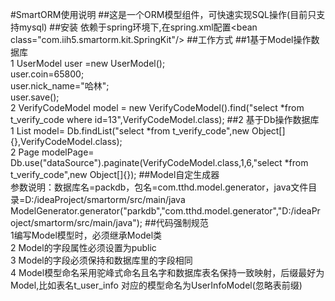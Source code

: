 #SmartORM使用说明
##这是一个ORM模型组件，可快速实现SQL操作(目前只支持mysql)
##安装
依赖于spring环境下,在spring.xml配置\<bean class="com.iih5.smartorm.kit.SpringKit"/\>
##工作方式
##1基于Model操作数据库
<br>1 UserModel user =new UserModel();
<br>  user.coin=65800;
<br> user.nick_name="哈林";
<br>  user.save();
<br>2 VerifyCodeModel model = new VerifyCodeModel().find("select *from t_verify_code where id=13",VerifyCodeModel.class);
##2 基于Db操作数据库
<br>1 List<VerifyCodeModel> model= Db.findList("select *from t_verify_code",new Object[]{},VerifyCodeModel.class);
<br>2 Page<VerifyCodeModel> modelPage= Db.use("dataSource").paginate(VerifyCodeModel.class,1,6,"select *from t_verify_code",new Object[]{});
##Model自定生成器
<br> 参数说明：数据库名=packdb，包名=com.tthd.model.generator，java文件目录=D:/ideaProject/smartorm/src/main/java
<br>ModelGenerator.generator("parkdb","com.tthd.model.generator","D:/ideaProject/smartorm/src/main/java");
##代码强制规范
<br>1编写Model模型时，必须继承Model类
<br>2 Model的字段属性必须设置为public
<br>3 Model的字段必须保持和数据库里的字段相同
<br>4 Model模型命名采用驼峰式命名且名字和数据库表名保持一致映射，后缀最好为Model,比如表名t_user_info 对应的模型命名为UserInfoModel(忽略表前缀)



